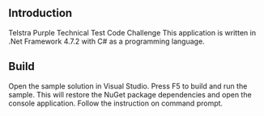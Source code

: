 ## Introduction
Telstra Purple Technical Test Code Challenge
This application is written in .Net Framework 4.7.2 with C# as a programming language.
## Build
Open the sample solution in Visual Studio.
Press F5 to build and run the sample. This will restore the NuGet package dependencies and open the console application.
Follow the instruction on command prompt.
